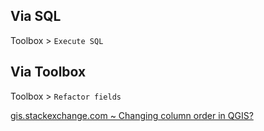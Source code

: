 ## Via SQL

Toolbox > `Execute SQL`

## Via Toolbox

Toolbox > `Refactor fields`

[gis.stackexchange.com ~ Changing column order in QGIS?](https://gis.stackexchange.com/a/322748)
